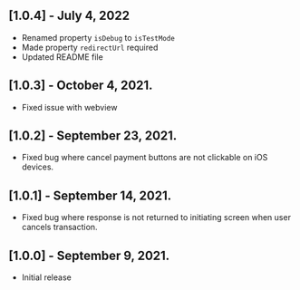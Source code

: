 ## [1.0.4] - July 4, 2022
* Renamed property `isDebug` to `isTestMode`
* Made property `redirectUrl` required
* Updated README file

## [1.0.3] - October 4, 2021.
* Fixed issue with webview

## [1.0.2] - September 23, 2021.
* Fixed bug where cancel payment buttons are not clickable on iOS devices.

## [1.0.1] - September 14, 2021.
* Fixed bug where response is not returned to initiating screen when user cancels transaction.

## [1.0.0] - September 9, 2021.
* Initial release
